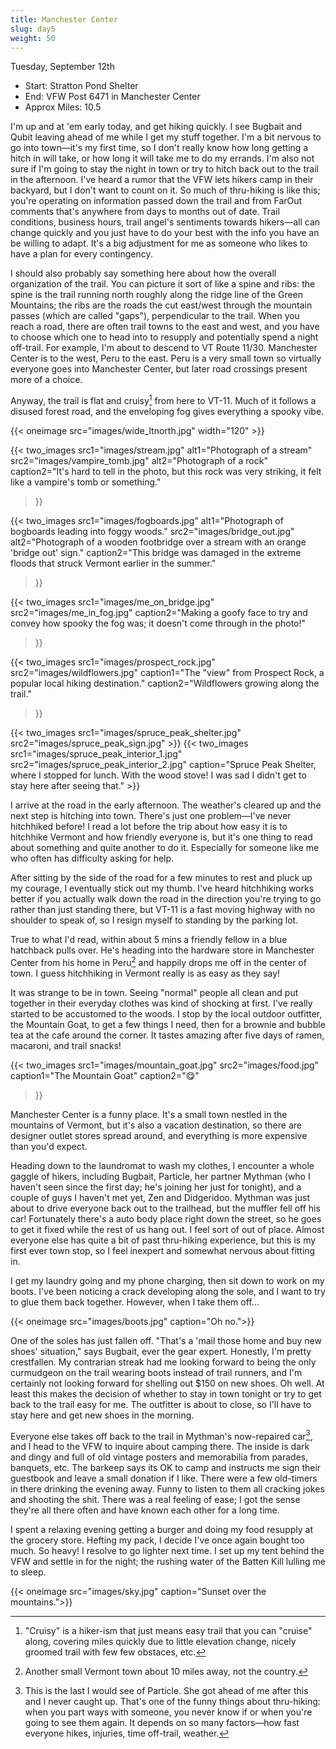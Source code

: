 ```yaml
---
title: Manchester Center
slug: day5
weight: 50
---
```


Tuesday, September 12th

- Start: Stratton Pond Shelter
- End: VFW Post 6471 in Manchester Center
- Approx Miles: 10.5

I'm up and at 'em early today, and get hiking quickly. I see Bugbait and Qubit leaving ahead of me while I get my stuff together. I'm a bit nervous to go into town—it's my first time, so I don't really know how long getting a hitch in will take, or how long it will take me to do my errands. I'm also not sure if I'm going to stay the night in town or try to hitch back out to the trail in the afternoon. I've heard a rumor that the VFW lets hikers camp in their backyard, but I don't want to count on it. So much of thru-hiking is like this; you're operating on information passed down the trail and from FarOut comments that's anywhere from days to months out of date. Trail conditions, business hours, trail angel's sentiments towards hikers—all can change quickly and you just have to do your best with the info you have an be willing to adapt. It's a big adjustment for me as someone who likes to have a plan for every contingency.

I should also probably say something here about how the overall organization of the trail. You can picture it sort of like a spine and ribs: the spine is the trail running north roughly along the ridge line of the Green Mountains; the ribs are the roads the cut east/west through the mountain passes (which are called "gaps"), perpendicular to the trail. When you reach a road, there are often trail towns to the east and west, and you have to choose which one to head into to resupply and potentially spend a night off-trail. For example, I'm about to descend to VT Route 11/30. Manchester Center is to the west, Peru to the east. Peru is a very small town so virtually everyone goes into Manchester Center, but later road crossings present more of a choice.

<!-- TODO maybe make graphic showing trail organization -->

Anyway, the trail is flat and cruisy[^1] from here to VT-11. Much of it follows a disused forest road, and the enveloping fog gives everything a spooky vibe.

{{< oneimage src="images/wide_ltnorth.jpg" width="120" >}}

{{< two_images
      src1="images/stream.jpg" alt1="Photograph of a stream"
      src2="images/vampire_tomb.jpg" alt2="Photograph of a rock"
      caption2="It's hard to tell in the photo, but this rock was very striking, it felt like a vampire's tomb or something."
>}}

{{< two_images
      src1="images/fogboards.jpg" alt1="Photograph of bogboards leading into foggy woods."
      src2="images/bridge_out.jpg" alt2="Photograph of a wooden footbridge over a stream with an orange 'bridge out' sign."
      caption2="This bridge was damaged in the extreme floods that struck Vermont earlier in the summer."
>}}

{{< two_images
      src1="images/me_on_bridge.jpg" src2="images/me_in_fog.jpg"
      caption2="Making a goofy face to try and convey how spooky the fog was; it doesn't come through in the photo!"
>}}

{{< two_images
      src1="images/prospect_rock.jpg" src2="images/wildflowers.jpg"
      caption1="The \"view\" from Prospect Rock, a popular local hiking destination."
      caption2="Wildflowers growing along the trail."
>}}

{{< two_images src1="images/spruce_peak_shelter.jpg" src2="images/spruce_peak_sign.jpg" >}}
{{< two_images src1="images/spruce_peak_interior_1.jpg" src2="images/spruce_peak_interior_2.jpg" caption="Spruce Peak Shelter, where I stopped for lunch. With the wood stove! I was sad I didn't get to stay here after seeing that." >}}

I arrive at the road in the early afternoon. The weather's cleared up and the next step is hitching into town. There's just one problem—I've never hitchhiked before! I read a lot before the trip about how easy it is to hitchhike Vermont and how friendly everyone is, but it's one thing to read about something and quite another to do it. Especially for someone like me who often has difficulty asking for help.

After sitting by the side of the road for a few minutes to rest and pluck up my courage, I eventually stick out my thumb. I've heard hitchhiking works better if you actually walk down the road in the direction you're trying to go rather than just standing there, but VT-11 is a fast moving highway with no shoulder to speak of, so I resign myself to standing by the parking lot.

True to what I'd read, within about 5 mins a friendly fellow in a blue hatchback pulls over. He's heading into the hardware store in Manchester Center from his home in Peru[^2] and happily drops me off in the center of town. I guess hitchhiking in Vermont really is as easy as they say!

It was strange to be in town. Seeing "normal" people all clean and put together in their everyday clothes was kind of shocking at first. I've really started to be accustomed to the woods. I stop by the local outdoor outfitter, the Mountain Goat, to get a few things I need, then for a brownie and bubble tea at the cafe around the corner. It tastes amazing after five days of ramen, macaroni, and trail snacks!

{{< two_images src1="images/mountain_goat.jpg" src2="images/food.jpg"
      caption1="The Mountain Goat"
      caption2="😋"
>}}

Manchester Center is a funny place. It's a small town nestled in the mountains of Vermont, but it's also a vacation destination, so there are designer outlet stores spread around, and everything is more expensive than you'd expect.

Heading down to the laundromat to wash my clothes, I encounter a whole gaggle of hikers, including Bugbait, Particle, her partner Mythman (who I haven't seen since the first day; he's joining her just for tonight), and a couple of guys I haven't met yet, Zen and Didgeridoo. Mythman was just about to drive everyone back out to the trailhead, but the muffler fell off his car! Fortunately there's a auto body place right down the street, so he goes to get it fixed while the rest of us hang out. I feel sort of out of place. Almost everyone else has quite a bit of past thru-hiking experience, but this is my first ever town stop, so I feel inexpert and somewhat nervous about fitting in.

I get my laundry going and my phone charging, then sit down to work on my boots. I've been noticing a crack developing along the sole, and I want to try to glue them back together. However, when I take them off...

{{< oneimage src="images/boots.jpg" caption="Oh no.">}}

One of the soles has just fallen off. "That's a 'mail those home and buy new shoes' situation," says Bugbait, ever the gear expert. Honestly, I'm pretty crestfallen. My contrarian streak had me looking forward to being the only curmudgeon on the trail wearing boots instead of trail runners, and I'm certainly not looking forward for shelling out $150 on new shoes. Oh well. At least this makes the decision of whether to stay in town tonight or try to get back to the trail easy for me. The outfitter is about to close, so I'll have to stay here and get new shoes in the morning.

Everyone else takes off back to the trail in Mythman's now-repaired car[^3], and I head to the VFW to inquire about camping there. The inside is dark and dingy and full of old vintage posters and memorabilia from parades, banquets, etc. The barkeep says its OK to camp and instructs me sign their guestbook and leave a small donation if I like. There were a few old-timers in there drinking the evening away. Funny to listen to them all cracking jokes and shooting the shit. There was a real feeling of ease; I got the sense they're all there often and have known each other for a long time.

I spent a relaxing evening getting a burger and doing my food resupply at the grocery store. Hefting my pack, I decide I've once again bought too much. So heavy! I resolve to go lighter next time. I set up my tent behind the VFW and settle in for the night; the rushing water of the Batten Kill lulling me to sleep.

{{< oneimage src="images/sky.jpg" caption="Sunset over the mountains.">}}


[^1]: "Cruisy" is a hiker-ism that just means easy trail that you can "cruise" along, covering miles quickly due to little elevation change, nicely groomed trail with few few obstaces, etc.
[^2]: Another small Vermont town about 10 miles away, not the country.
[^3]: This is the last I would see of Particle. She got ahead of me after this and I never caught up. That's one of the funny things about thru-hiking: when you part ways with someone, you never know if or when you're going to see them again. It depends on so many factors—how fast everyone hikes, injuries, time off-trail, weather.
